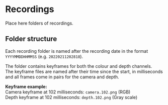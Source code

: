 # Recordings

Place here folders of recordings.  

## Folder structure

Each recording folder is named after the recording date in the format `YYYYMMDDHHMMSS` (e.g. `20220211202818`).  

The folder contains keyframes for both the colour and depth channels.  
The keyframe files are named after their time since the start, in milliseconds and all frames come in pairs for the camera and depth.  

__Keyframe example:__  
Camera keyframe at 102 milliseconds: `camera.102.png` (RGB)  
Depth keyframe at 102 milliseconds: `depth.102.png` (Gray scale)  